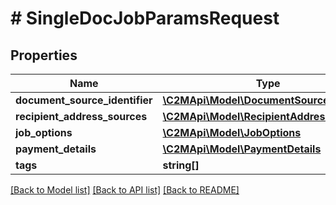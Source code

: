 # # SingleDocJobParamsRequest

## Properties

Name | Type | Description | Notes
------------ | ------------- | ------------- | -------------
**document_source_identifier** | [**\C2MApi\Model\DocumentSourceIdentifier**](DocumentSourceIdentifier.md) |  |
**recipient_address_sources** | [**\C2MApi\Model\RecipientAddressSource[]**](RecipientAddressSource.md) |  |
**job_options** | [**\C2MApi\Model\JobOptions**](JobOptions.md) |  |
**payment_details** | [**\C2MApi\Model\PaymentDetails**](PaymentDetails.md) |  | [optional]
**tags** | **string[]** |  | [optional]

[[Back to Model list]](../../README.md#models) [[Back to API list]](../../README.md#endpoints) [[Back to README]](../../README.md)
